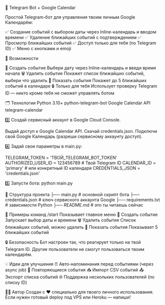 📅 Telegram Bot + Google Calendar

Простой Telegram-бот для управления твоим личным Google Календарём:

✅ Создание событий с выбором даты через Inline-календарь и вводом времени 
✅ Удаление ближайших событий с подтверждением 
✅ Просмотр ближайших событий 
✅ Доступ только для тебя (по Telegram ID) 
✅ Меню с кнопками и emoji 

🚀 Возможности 

📅 Создать событие	Выбери дату через Inline-календарь и введи время начала 
🗑 Удалить событие	Покажет список ближайших событий, выбери что удалить 
📂 Показать события	Покажет до 5 ближайших событий в календаре 
🔒 Только для тебя	Использует проверку Telegram ID — никто кроме тебя не сможет управлять ботом 

🗂 Технологии 
Python 3.10+ 
python-telegram-bot 
Google Calendar API 
telegram-calendar 

3️⃣ Создай сервисный аккаунт в Google Cloud Console. 

Выдай доступ к Google Calendar API. 
Скачай credentials.json. 
Подключи свой Google Календарь (разреши сервисному аккаунту доступ). 

4️⃣ Задай свои параметры в main.py: 

TELEGRAM_TOKEN = 'ТВОЙ_TELEGRAM_BOT_TOKEN' 
AUTHORIZED_USER_ID = 123456789  # Твой Telegram ID 
CALENDAR_ID = 'primary'  # или конкретный ID календаря 
CREDENTIALS_JSON = 'credentials.json' 
 
5️⃣ Запусти бота: 
python main.py

🧩 Структура проекта
├── main.py            # основной скрипт бота 
├── credentials.json   # ключ сервисного аккаунта Google 
├── requirements.txt   # зависимости Python 
├── README.md          # это ты читаешь сейчас
 
📌 Примеры команд 
/start	Показывает главное меню 
📅 Создать событие	Запускает выбор даты и времени 
🗑 Удалить событие	Список ближайших событий, можно удалить 
📂 Показать события	Показывает 5 ближайших событий 

🔒 Безопасность 
Бот настроен так, что реагирует только на твой Telegram ID. 
Другие пользователи не смогут пользоваться твоим календарём. 

💡 Идеи для улучшения 
⏰ Авто-напоминания перед событиями (через async job) 
🔁 Повторяющиеся события 
📥 Импорт CSV событий 
📤 Экспорт списка событий 
🌐 Поддержка нескольких пользователей (по списку ID) 

🧑‍💻 Автор 
Создан с ❤️ специально для твоего личного использования. 
Если нужен готовый deploy под VPS или Heroku — напиши! 


